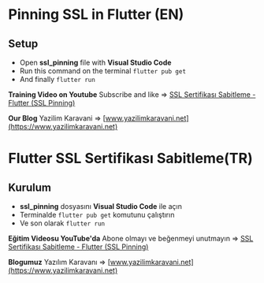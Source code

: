 # Pinning SSL in Flutter (EN)

## Setup
 - Open **ssl_pinning** file with **Visual Studio Code**
 - Run this command on the terminal `flutter pub get`
 - And finally `flutter run`

**Training Video on Youtube** 
Subscribe and like => [SSL Sertifikası Sabitleme - Flutter (SSL Pinning)](https://youtu.be/BuGjLwdOfwo)

**Our Blog**
Yazilim Karavani => [www.yazilimkaravani.net](https://www.yazilimkaravani.net)



# Flutter SSL Sertifikası Sabitleme(TR)

## Kurulum
 - **ssl_pinning** dosyasını **Visual Studio Code** ile açın
 - Terminalde `flutter pub get` komutunu çalıştırın
 - Ve son olarak `flutter run`

**Eğitim Videosu YouTube'da** 
Abone olmayı ve beğenmeyi unutmayın => [SSL Sertifikası Sabitleme - Flutter (SSL Pinning)](https://youtu.be/BuGjLwdOfwo)

**Blogumuz**
Yazılım Karavanı => [www.yazilimkaravani.net](https://www.yazilimkaravani.net)

